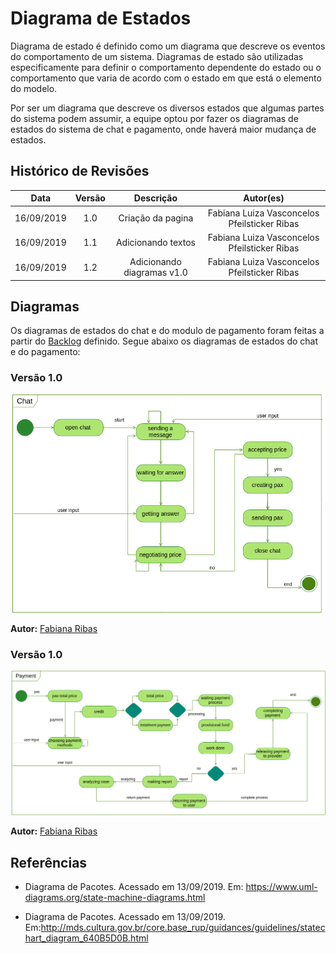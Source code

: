 # Diagrama de Estados

Diagrama de estado é definido como um diagrama que descreve os eventos do comportamento de um sistema. Diagramas de estado são utilizadas especificamente para definir o comportamento dependente do estado ou o comportamento que varia de acordo com o estado em que está o elemento do modelo.

Por ser um diagrama que descreve os diversos estados que algumas partes do sistema podem assumir, a equipe optou por fazer os diagramas de estados do sistema de chat e pagamento, onde haverá maior mudança de estados.

## Histórico de Revisões

| Data | Versão | Descrição | Autor(es) |
| :--: | :----: | :-------: | :-------: |
|   16/09/2019   |    1.0    |   Criação da pagina        |    Fabiana Luiza Vasconcelos Pfeilsticker Ribas       |
|   16/09/2019   |    1.1    |   Adicionando textos        |    Fabiana Luiza Vasconcelos Pfeilsticker Ribas       |
|   16/09/2019   |    1.2    |   Adicionando diagramas v1.0        |    Fabiana Luiza Vasconcelos Pfeilsticker Ribas       |

## Diagramas

Os diagramas de estados do chat e do modulo de pagamento foram feitas a partir do [Backlog](docs/DS/dinamica-e-seminario-2/Backlog.md) definido. Segue abaixo os diagramas de estados do chat e do pagamento:

### Versão 1.0

![front](../../../assets/diagrama_estados_chat.png)

**Autor:** [Fabiana Ribas](https://github.com/FabianaRibas)

### Versão 1.0

![front](../../../assets/diagrama_estados_payment.png)

**Autor:** [Fabiana Ribas](https://github.com/FabianaRibas)

## Referências

- Diagrama de Pacotes. Acessado em 13/09/2019. Em: <https://www.uml-diagrams.org/state-machine-diagrams.html>

- Diagrama de Pacotes. Acessado em 13/09/2019. Em:<http://mds.cultura.gov.br/core.base_rup/guidances/guidelines/statechart_diagram_640B5D0B.html>
